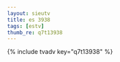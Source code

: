 ```yaml
--- 
layout: sieutv
title: es 3938
tags: [estv]
thumb_re: q7t13938
---
```

{% include tvadv key="q7t13938" %} 
